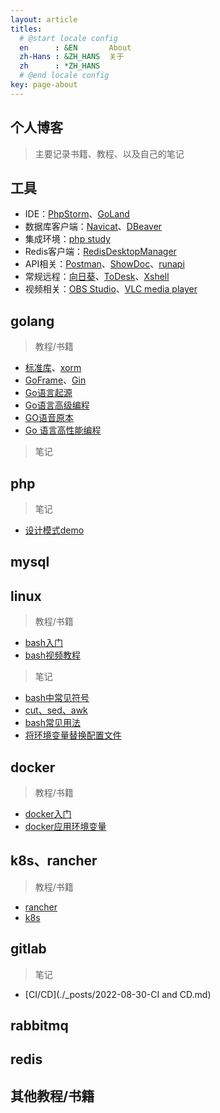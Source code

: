```yaml
---
layout: article
titles:
  # @start locale config
  en      : &EN       About
  zh-Hans : &ZH_HANS  关于
  zh      : *ZH_HANS
  # @end locale config
key: page-about
---
```



## 个人博客

> 主要记录书籍、教程、以及自己的笔记

## 工具

- IDE：[PhpStorm](https://www.jetbrains.com/phpstorm/)、[GoLand](https://www.jetbrains.com/go/)
- 数据库客户端：[Navicat](https://navicat.com.cn/)、[DBeaver](https://dbeaver.io/)
- 集成环境：[php study](https://www.xp.cn/)
- Redis客户端：[RedisDesktopManager](https://redis.com/redis-enterprise/redis-insight/)
- API相关：[Postman](https://www.postman.com/)、[ShowDoc](https://www.showdoc.com.cn/)、[runapi](https://www.showdoc.com.cn/runapi/30291)
- 常规远程：[向日葵](https://sunlogin.oray.com/download?categ=personal)、[ToDesk](https://www.todesk.com/)、[Xshell](https://www.xshell.com/zh/xshell/)
- 视频相关：[OBS Studio](https://obsproject.com/)、[VLC media player](https://www.videolan.org/vlc/)
  

## golang

> 教程/书籍
- [标准库](https://studygolang.com/pkgdoc)、[xorm](http://xorm.topgoer.com/)
- [GoFrame](https://goframe.org/display/gf)、[Gin](https://www.topgoer.com/gin%E6%A1%86%E6%9E%B6/%E7%AE%80%E4%BB%8B.html)
- [Go语言起源](https://docs.hacknode.org/gopl-zh/ch0/ch0-01.html)
- [Go语言高级编程](https://chai2010.cn/advanced-go-programming-book/ch1-basic/ch1-01-genesis.html)
- [GO语音原本](https://golang.design/under-the-hood/zh-cn/part1basic/)
- [Go 语言高性能编程](https://geektutu.com/post/high-performance-go.html)

> 笔记 

## php
> 笔记
- [设计模式demo](./_posts/2022-04-01-设计模式.md)

## mysql

## linux
> 教程/书籍
- [bash入门](https://wangdoc.com/bash/)
- [bash视频教程](https://www.bilibili.com/video/BV1bA411i7hR?p=1)

> 笔记
- [bash中常见符号](./_posts/2021-05-20-bash中常见符号.md)
- [cut、sed、awk](./_posts/2021-05-21-cut、sed、awk.md)
- [bash常见用法](./_posts/2022-07-21-bash常见用法.md)
- [将环境变量替换配置文件](./_posts/2024-04-01-将环境变量替换配置文件.md)

## docker
> 教程/书籍
- [docker入门](https://www.runoob.com/docker/docker-tutorial.html)
- [docker应用环境变量](./_posts/2023-01-01-docker应用环境变量.md)
  
## k8s、rancher
> 教程/书籍
- [rancher](https://docs.rancher.cn/docs/rancher2.5/quick-start-guide/_index/)
- [k8s](https://kuboard.cn/learning/)

## gitlab
> 笔记
- [CI/CD](./_posts/2022-08-30-CI and CD.md)

## rabbitmq

## redis


## 其他教程/书籍




